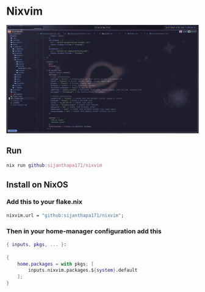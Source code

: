 # Nixvim

![Screenshot](./preview.png)

## Run
```Nix
nix run github:sijanthapa171/nixvim
```

## Install on NixOS
### Add this to your flake.nix
```Nix
nixvim.url = "github:sijanthapa171/nixvim";
```
### Then in your home-manager configuration add this
```Nix
{ inputs, pkgs, ... }:

{
    home.packages = with pkgs; [
        inputs.nixvim.packages.${system}.default
    ];
}
```
